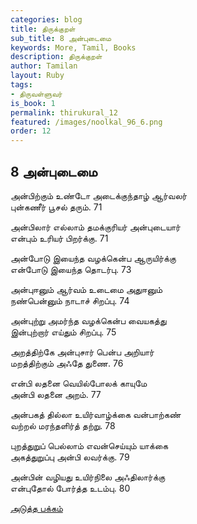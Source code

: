 ```yaml
---
categories: blog
title: திருக்குறள்
sub_title: 8 அன்புடைமை
keywords: More, Tamil, Books
description: திருக்குறள்
author: Tamilan
layout: Ruby
tags:
- திருவள்ளுவர்
is_book: 1
permalink: thirukural_12
featured: /images/noolkal_96_6.png
order: 12
---
```

## 8 அன்புடைமை

அன்பிற்கும் உண்டோ அடைக்குந்தாழ் ஆர்வலர்  
புன்கணீர் பூசல் தரும். 71

அன்பிலார் எல்லாம் தமக்குரியர் அன்புடையார்  
என்பும் உரியர் பிறர்க்கு. 71

அன்போடு இயைந்த வழக்கென்ப ஆருயிர்க்கு  
என்போடு இயைந்த தொடர்பு. 73

அன்புஈனும் ஆர்வம் உடைமை அதுஈனும்  
நண்பென்னும் நாடாச் சிறப்பு. 74

அன்புற்று அமர்ந்த வழக்கென்ப வையகத்து  
இன்புற்றார் எய்தும் சிறப்பு. 75

அறத்திற்கே அன்புசார் பென்ப அறியார்  
மறத்திற்கும் அஃதே துணை. 76

என்பி லதனை வெயில்போலக் காயுமே  
அன்பி லதனை அறம். 77

அன்பகத் தில்லா உயிர்வாழ்க்கை வன்பாற்கண்  
வற்றல் மரந்தளிர்த் தற்று. 78

புறத்துறுப் பெல்லாம் எவன்செய்யும் யாக்கை  
அகத்துறுப்பு அன்பி லவர்க்கு. 79

அன்பின் வழியது உயிர்நிலை அஃதிலார்க்கு  
என்புதோல் போர்த்த உடம்பு. 80

[அடுத்த பக்கம்](thirukural_13)